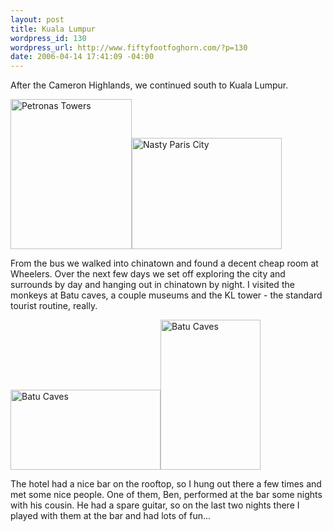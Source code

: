 ```yaml
--- 
layout: post
title: Kuala Lumpur
wordpress_id: 130
wordpress_url: http://www.fiftyfootfoghorn.com/?p=130
date: 2006-04-14 17:41:09 -04:00
---
```

After the Cameron Highlands, we continued south to Kuala Lumpur. 

<a href="http://flickr.com/photos/fiftyfeet/125020973"><img src="http://static.flickr.com/41/125020973_7617838814_m.jpg" width="194" height="240" alt="Petronas Towers" border="0" /></a><a href="http://flickr.com/photos/fiftyfeet/125019169"><img src="http://static.flickr.com/50/125019169_8877587f12_m.jpg" width="240" height="178" alt="Nasty Paris City" border="0" /></a>

From the bus we walked into chinatown and found a decent cheap room at Wheelers. Over the next few days we set off exploring the city and surrounds by day and hanging out in chinatown by night. I visited the monkeys at Batu caves, a couple museums and the KL tower - the standard tourist routine, really.

<a href="http://flickr.com/photos/fiftyfeet/123710087"><img src="http://static.flickr.com/40/123710087_3beb178ce9_m.jpg" width="240" height="128" alt="Batu Caves" border="0" /></a><a href="http://flickr.com/photos/fiftyfeet/123710081"><img src="http://static.flickr.com/42/123710081_5f1f407a01_m.jpg" width="160" height="240" alt="Batu Caves" border="0" /></a>

The hotel had a nice bar on the rooftop, so I hung out there a few times and met some nice people. One of them, Ben, performed at the bar some nights with his cousin. He had a spare guitar, so on the last two nights there I played with them at the bar and had lots of fun...
